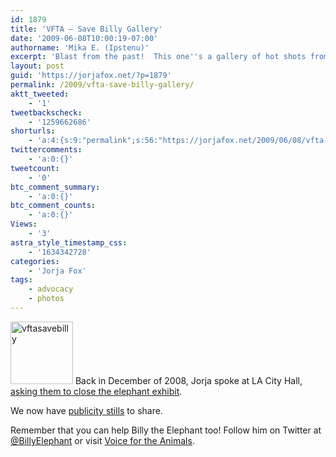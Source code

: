 ```yaml
---
id: 1879
title: 'VFTA — Save Billy Gallery'
date: '2009-06-08T10:00:19-07:00'
authorname: 'Mika E. (Ipstenu)'
excerpt: 'Blast from the past!  This one''s a gallery of hot shots from when Jorja spoke at LA City Hall, asking them to close the elephant exhibit.'
layout: post
guid: 'https://jorjafox.net/?p=1879'
permalink: /2009/vfta-save-billy-gallery/
aktt_tweeted:
    - '1'
tweetbackscheck:
    - '1259662686'
shorturls:
    - 'a:4:{s:9:"permalink";s:56:"https://jorjafox.net/2009/06/08/vfta-save-billy-gallery/";s:7:"tinyurl";s:25:"http://tinyurl.com/lxroz7";s:4:"isgd";s:18:"http://is.gd/53ETH";s:5:"bitly";s:20:"http://bit.ly/73GuH8";}'
twittercomments:
    - 'a:0:{}'
tweetcount:
    - '0'
btc_comment_summary:
    - 'a:0:{}'
btc_comment_counts:
    - 'a:0:{}'
Views:
    - '3'
astra_style_timestamp_css:
    - '1634342728'
categories:
    - 'Jorja Fox'
tags:
    - advocacy
    - photos
---
```


<a href="//static.jorjafox.net/wordpress/2009/06/vftasavebilly.jpg"><img src="//static.jorjafox.net/wordpress/2009/06/vftasavebilly-100x100.jpg" alt="vftasavebilly" title="vftasavebilly" width="100" height="100" class="alignleft size-thumbnail wp-image-1880" /></a> Back in December of 2008, Jorja spoke at LA City Hall, <a href="https://jorjafox.net/wiki/Voice_For_The_Animals_Foundation">asking them to close the elephant exhibit</a>.

We now have <a href="https://jorjafox.net/gallery/pub/animals/20081208-vftasavebilly/">publicity stills</a> to share.

Remember that you can help Billy the Elephant too! Follow him on Twitter at <a href="http://twitter.com/BillyElephant">@BillyElephant</a> or visit <a href="http://www.vftafoundation.org/">Voice for the Animals</a>.
